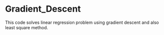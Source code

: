 # Gradient_Descent
This code solves linear regression problem using gradient descent and also least square method.
